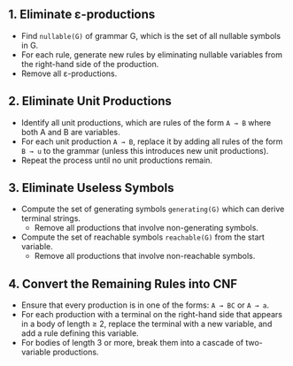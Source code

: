 ## 1. Eliminate ε-productions
- Find `nullable(G)` of grammar G, which is the set of all nullable symbols in G.
- For each rule, generate new rules by eliminating nullable variables from the right-hand side of the production.
- Remove all ε-productions.
## 2. Eliminate Unit Productions
- Identify all unit productions, which are rules of the form `A → B` where both A and B are variables.
- For each unit production `A → B`, replace it by adding all rules of the form `B → u` to the grammar (unless this introduces new unit productions).
- Repeat the process until no unit productions remain.

## 3. Eliminate Useless Symbols
- Compute the set of generating symbols `generating(G)` which can derive terminal strings.
  - Remove all productions that involve non-generating symbols.
- Compute the set of reachable symbols `reachable(G)` from the start variable.
  - Remove all productions that involve non-reachable symbols.

## 4. Convert the Remaining Rules into CNF
- Ensure that every production is in one of the forms: `A → BC` or `A → a`.
- For each production with a terminal on the right-hand side that appears in a body of length ≥ 2, replace the terminal with a new variable, and add a rule defining this variable.
- For bodies of length 3 or more, break them into a cascade of two-variable productions.
